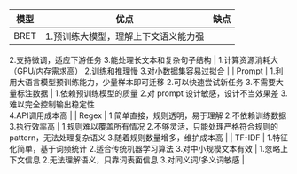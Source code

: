 | 模型   | 优点                                                         | 缺点                                                         |
| ------ | ------------------------------------------------------------ | ------------------------------------------------------------ |
| BRET   | 1.预训练大模型，理解上下文语义能力强
2.支持微调，适应下游任务
3.能处理长文本和复杂句子结构 | 1.计算资源消耗大（GPU/内存需求高）
2.训练和推理慢
3.对小数据集容易过拟合 |
| Prompt | 1.利用大语言模型预训练能力，少量样本即可迁移
2.可以快速尝试新任务
3.不需要大量标注数据 | 1.依赖预训练模型的质量
2.对 prompt 设计敏感，设计不当效果差
3.难以完全控制输出稳定性<br />4.API调用成本高 |
| Regex  | 1.简单直接，规则透明，易于理解
2.不依赖训练数据
3.执行效率高   | 1.规则难以覆盖所有情况
2.不够灵活，只能处理严格符合规则的 pattern，无法处理复杂语义
3.随着规则数量增多，维护成本高 |
| TF-IDF | 1.特征化简单，基于词频统计
2.适合传统机器学习算法
3.对中小规模文本有效 | 1.忽略上下文信息
2.无法理解语义，只靠词表面信息
3.对同义词/多义词敏感 |

